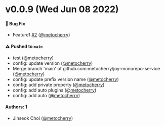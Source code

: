 # v0.0.9 (Wed Jun 08 2022)

#### 🐛 Bug Fix

- Feature1 [#2](https://github.com/metocherry/joy-monorepo-service/pull/2) ([@metocherry](https://github.com/metocherry))

#### ⚠️ Pushed to `main`

- test ([@metocherry](https://github.com/metocherry))
- config: update version ([@metocherry](https://github.com/metocherry))
- Merge branch 'main' of github.com:metocherry/joy-monorepo-service ([@metocherry](https://github.com/metocherry))
- config: update prefix version name ([@metocherry](https://github.com/metocherry))
- config: add private property ([@metocherry](https://github.com/metocherry))
- config: add auto plugins ([@metocherry](https://github.com/metocherry))
- config: add auto ([@metocherry](https://github.com/metocherry))

#### Authors: 1

- Jinseok Choi ([@metocherry](https://github.com/metocherry))
